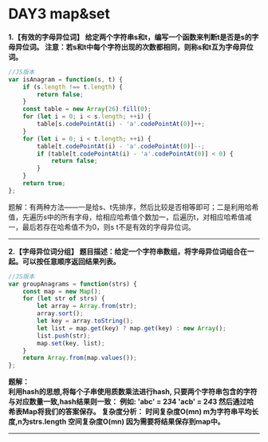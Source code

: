 __DAY3 map&set__
====
__1.【有效的字母异位词】
给定两个字符串s和t，编写一个函数来判断t是否是s的字母异位词。
注意：若s和t中每个字符出现的次数都相同，则称s和t互为字母异位词。
 <br>__
```javascript
//JS版本
var isAnagram = function(s, t) {
    if (s.length !== t.length) {
        return false;
    }
    const table = new Array(26).fill(0);
    for (let i = 0; i < s.length; ++i) {
        table[s.codePointAt(i) - 'a'.codePointAt(0)]++;
    }
    for (let i = 0; i < t.length; ++i) {
        table[t.codePointAt(i) - 'a'.codePointAt(0)]--;
        if (table[t.codePointAt(i) - 'a'.codePointAt(0)] < 0) {
            return false;
        }
    }
    return true;
};
```
题解：有两种方法——一是给s、t先排序，然后比较是否相等即可；二是利用哈希值，先遍历s中的所有字母，给相应哈希值个数加一，后遍历t，对相应哈希值减一，最后若存在哈希值不为0，则s t不是有效的字母异位词。

****

__2.【字母异位词分组】
题目描述：给定一个字符串数组，将字母异位词组合在一起。可以按任意顺序返回结果列表。<br>__
```javascript
//JS版本
var groupAnagrams = function(strs) {
    const map = new Map();
    for (let str of strs) {
        let array = Array.from(str);
        array.sort();
        let key = array.toString();
        let list = map.get(key) ? map.get(key) : new Array();
        list.push(str);
        map.set(key, list);
    }
    return Array.from(map.values());
};

```
__题解：<br>
利用hash的思想,将每个子串使用质数乘法进行hash, 只要两个字符串包含的字符与对应数量一致,hash结果则一致： 例如: 'abc' = 2*3*4 'acb' = 2*4*3 然后通过哈希表Map将我们的答案保存。 复杂度分析： 时间复杂度O(mn) m为字符串平均长度,n为strs.length 空间复杂度O(mn) 因为需要将结果保存到map中。
<br>__

****

